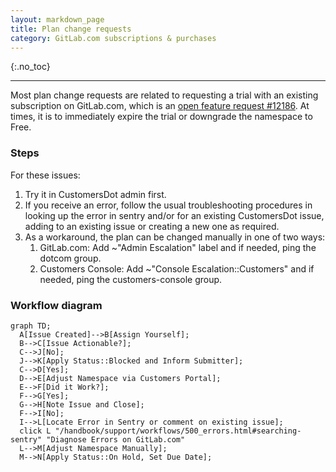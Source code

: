 ```yaml
---
layout: markdown_page
title: Plan change requests
category: GitLab.com subscriptions & purchases
---
```


{:.no_toc}

----

Most plan change requests are related to requesting a trial with an existing
subscription on GitLab.com, which is an [open feature request #12186](https://gitlab.com/gitlab-org/gitlab/-/issues/12186).
At times, it is to immediately expire the trial or downgrade the namespace to Free.

### Steps

For these issues:

1. Try it in CustomersDot admin first.
1. If you receive an error, follow the usual troubleshooting procedures in
   looking up the error in sentry and/or for an existing CustomersDot issue,
   adding to an existing issue or creating a new one as required.
1. As a workaround, the plan can be changed manually in one of two ways:
   1. GitLab.com: Add ~"Admin Escalation" label and if needed, ping the dotcom group.
   1. Customers Console: Add ~"Console Escalation::Customers" and if needed, ping the customers-console group.

### Workflow diagram

```mermaid
graph TD;
  A[Issue Created]-->B[Assign Yourself];
  B-->C[Issue Actionable?];
  C-->J[No];
  J-->K[Apply Status::Blocked and Inform Submitter];
  C-->D[Yes];
  D-->E[Adjust Namespace via Customers Portal];
  E-->F[Did it Work?];
  F-->G[Yes];
  G-->H[Note Issue and Close];
  F-->I[No];
  I-->L[Locate Error in Sentry or comment on existing issue];
  click L "/handbook/support/workflows/500_errors.html#searching-sentry" "Diagnose Errors on GitLab.com"
  L-->M[Adjust Namespace Manually];
  M-->N[Apply Status::On Hold, Set Due Date];
```
